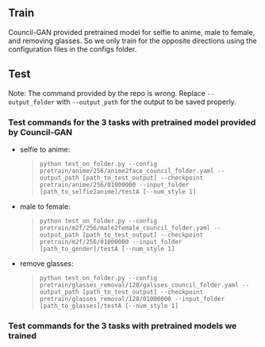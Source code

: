 ## Train
Council-GAN provided pretrained model for selfie to anime, male to female, and removing glasses. So we only train for the opposite directions using the configuration files in the configs folder.

## Test
Note: The command provided by the repo is wrong. Replace `--output_folder` with `--output_path` for the output to be saved properly.

### Test commands for the 3 tasks with pretrained model provided by Council-GAN
- selfie to anime: 
  > `python test_on_folder.py --config pretrain/anime/256/anime2face_council_folder.yaml --output_path [path_to_test_output] --checkpoint pretrain/anime/256/01000000 --input_folder [path_to_selfie2anime]/testA [--num_style 1]`
- male to female: 
  > `python test_on_folder.py --config pretrain/m2f/256/male2female_council_folder.yaml --output_path [path_to_test_output] --checkpoint pretrain/m2f/256/01000000 --input_folder [path_to_gender]/testA [--num_style 1]`
- remove glasses: 
  > `python test_on_folder.py --config pretrain/glasses_removal/128/galsses_council_folder.yaml --output_path [path_to_test_output] --checkpoint pretrain/glasses_removal/128/01000000 --input_folder [path_to_glasses]/testA [--num_style 1]`

### Test commands for the 3 tasks with pretrained models we trained
